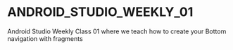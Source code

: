 # ANDROID_STUDIO_WEEKLY_01
Android Studio Weekly Class 01 where we teach how to create your Bottom navigation with fragments
